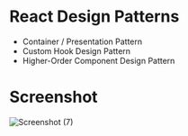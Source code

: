 # React Design Patterns

- Container / Presentation Pattern
- Custom Hook Design Pattern
- Higher-Order Component Design Pattern

# Screenshot

![Screenshot (7)](https://github.com/user-attachments/assets/ad6a27ee-0853-4324-b406-3e5cc60139bf)